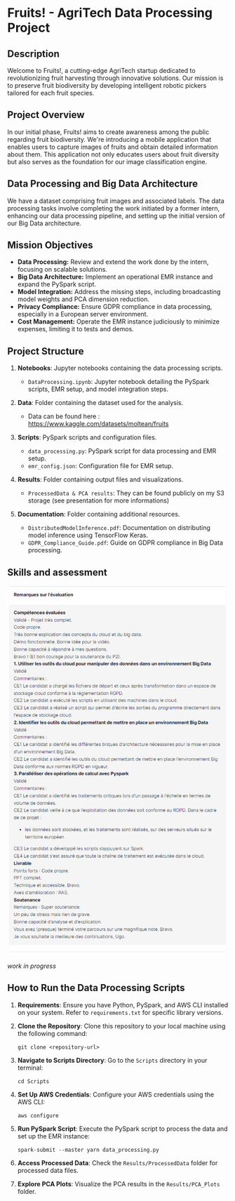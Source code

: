 # Fruits! - AgriTech Data Processing Project

## Description
Welcome to Fruits!, a cutting-edge AgriTech startup dedicated to revolutionizing fruit harvesting through innovative solutions. Our mission is to preserve fruit biodiversity by developing intelligent robotic pickers tailored for each fruit species.

## Project Overview
In our initial phase, Fruits! aims to create awareness among the public regarding fruit biodiversity. We're introducing a mobile application that enables users to capture images of fruits and obtain detailed information about them. This application not only educates users about fruit diversity but also serves as the foundation for our image classification engine.

## Data Processing and Big Data Architecture
We have a dataset comprising fruit images and associated labels. The data processing tasks involve completing the work initiated by a former intern, enhancing our data processing pipeline, and setting up the initial version of our Big Data architecture. 

## Mission Objectives
- **Data Processing:** Review and extend the work done by the intern, focusing on scalable solutions.
- **Big Data Architecture:** Implement an operational EMR instance and expand the PySpark script.
- **Model Integration:** Address the missing steps, including broadcasting model weights and PCA dimension reduction.
- **Privacy Compliance:** Ensure GDPR compliance in data processing, especially in a European server environment.
- **Cost Management:** Operate the EMR instance judiciously to minimize expenses, limiting it to tests and demos.

## Project Structure
1. **Notebooks**: Jupyter notebooks containing the data processing scripts.
    - `DataProcessing.ipynb`: Jupyter notebook detailing the PySpark scripts, EMR setup, and model integration steps.
  
2. **Data**: Folder containing the dataset used for the analysis.
    - Data can be found here : https://www.kaggle.com/datasets/moltean/fruits

3. **Scripts**: PySpark scripts and configuration files.
    - `data_processing.py`: PySpark script for data processing and EMR setup.
    - `emr_config.json`: Configuration file for EMR setup.

4. **Results**: Folder containing output files and visualizations.
    - `ProcessedData & PCA results`: They can be found publicly on my S3 storage (see presentation for more informations) 

5. **Documentation**: Folder containing additional resources.
    - `DistributedModelInference.pdf`: Documentation on distributing model inference using TensorFlow Keras.
    - `GDPR_Compliance_Guide.pdf`: Guide on GDPR compliance in Big Data processing.


## Skills and assessment 
![Eval](Evaluation_P8.png)

_work in progress_

## How to Run the Data Processing Scripts
1. **Requirements**: Ensure you have Python, PySpark, and AWS CLI installed on your system. Refer to `requirements.txt` for specific library versions.

2. **Clone the Repository**: Clone this repository to your local machine using the following command:
   ```
   git clone <repository-url>
   ```

3. **Navigate to Scripts Directory**: Go to the `Scripts` directory in your terminal:
   ```
   cd Scripts
   ```

4. **Set Up AWS Credentials**: Configure your AWS credentials using the AWS CLI:
   ```
   aws configure
   ```

5. **Run PySpark Script**: Execute the PySpark script to process the data and set up the EMR instance:
   ```
   spark-submit --master yarn data_processing.py
   ```

6. **Access Processed Data**: Check the `Results/ProcessedData` folder for processed data files.

7. **Explore PCA Plots**: Visualize the PCA results in the `Results/PCA_Plots` folder.
